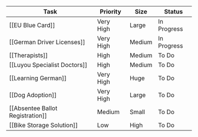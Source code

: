 | Task | Priority | Size | Status |
| --- | --- | --- | --- |
| [[EU Blue Card]] | Very High | Large | In Progress |
| [[German Driver Licenses]] | Very High | Medium | In Progress |
| [[Therapists]] | High | Medium | To Do |
| [[Luyou Specialist Doctors]] | High | Medium | To Do |
| [[Learning German]] | Very High | Huge | To Do |
| [[Dog Adoption]] | Very High | Large | To Do |
| [[Absentee Ballot Registration]] | Medium | Small | To Do |
| [[Bike Storage Solution]] | Low | High | To Do |

